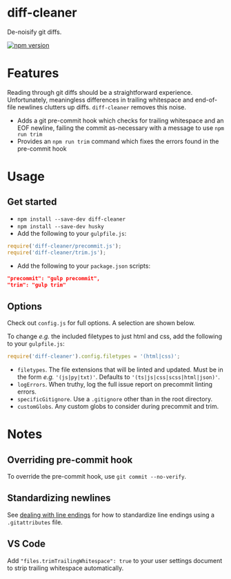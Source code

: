 # diff-cleaner

De-noisify git diffs.

[![npm version](https://img.shields.io/npm/v/diff-cleaner.svg)](https://www.npmjs.com/package/diff-cleaner)

# Features
Reading through git diffs should be a straightforward experience. Unfortunately, meaningless differences in trailing whitespace and end-of-file newlines clutters up diffs. `diff-cleaner` removes this noise.

- Adds a git pre-commit hook which checks for trailing whitespace and an EOF newline, failing the commit as-necessary with a message to use `npm run trim`
- Provides an `npm run trim` command which fixes the errors found in the pre-commit hook

# Usage
## Get started
- `npm install --save-dev diff-cleaner`
- `npm install --save-dev husky`
- Add the following to your `gulpfile.js`:
```javascript
require('diff-cleaner/precommit.js');
require('diff-cleaner/trim.js');
```
- Add the following to your `package.json` scripts:
```json
"precommit": "gulp precommit",
"trim": "gulp trim"
```

## Options
Check out `config.js` for full options. A selection are shown below.

To change _e.g._ the included filetypes to just html and css, add the following to your `gulpfile.js`:
```javascript
require('diff-cleaner').config.filetypes = '(html|css)';
```

- `filetypes`. The file extensions that will be linted and updated. Must be in the form _e.g._ `'(js|py|txt)'`. Defaults to `'(ts|js|css|scss|html|json)'`.
- `logErrors`. When truthy, log the full issue report on precommit linting errors.
- `specificGitignore`. Use a `.gitignore` other than in the root directory.
- `customGlobs`. Any custom globs to consider during precommit and trim.

# Notes
## Overriding pre-commit hook
To override the pre-commit hook, use `git commit --no-verify`.

## Standardizing newlines
See [dealing with line endings](https://help.github.com/articles/dealing-with-line-endings/) for how to standardize line endings using a `.gitattributes` file.

## VS Code
Add `"files.trimTrailingWhitespace": true` to your user settings document to strip trailing whitespace automatically.
